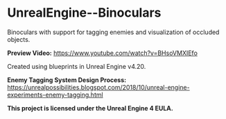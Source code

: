 # UnrealEngine--Binoculars

Binoculars with support for tagging enemies and visualization of occluded objects.

**Preview Video:** https://www.youtube.com/watch?v=BHsoVMXIEfo

Created using blueprints in Unreal Engine v4.20.

**Enemy Tagging System Design Process:** https://unrealpossibilities.blogspot.com/2018/10/unreal-engine-experiments-enemy-tagging.html

**This project is licensed under the Unreal Engine 4 EULA.**
